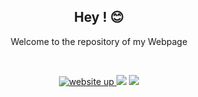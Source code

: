 <p align="center">
  <h2 align="center"> Hey ! 😊 </h2>
</p>
<p align="center">
  Welcome to the repository of my Webpage
</p>
<br/>
<p align="center">
  <a href="https://shyam31896.github.io" > <img alt="website up" src="https://img.shields.io/website-up-down-brightgreen-red/http/shields.io.svg" /> </a>
  <img alt"build passing" src="https://img.shields.io/badge/build-passing-brightgreen" />
  <img alt"version" src="https://img.shields.io/badge/version-1.2-blue" />
</p>
